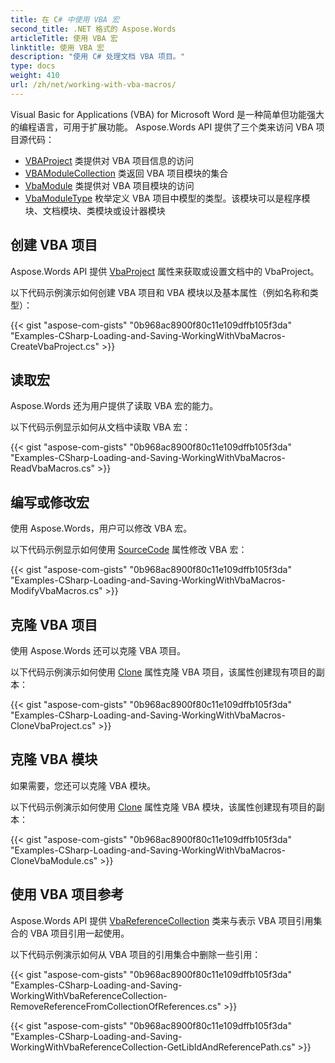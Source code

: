 ```yaml
---
title: 在 C# 中使用 VBA 宏
second_title: .NET 格式的 Aspose.Words
articleTitle: 使用 VBA 宏
linktitle: 使用 VBA 宏
description: "使用 C# 处理文档 VBA 项目。"
type: docs
weight: 410
url: /zh/net/working-with-vba-macros/
---
```


Visual Basic for Applications (VBA) for Microsoft Word 是一种简单但功能强大的编程语言，可用于扩展功能。 Aspose.Words API 提供了三个类来访问 VBA 项目源代码：

- [VBAProject](https://reference.aspose.com/words/net/aspose.words.vba/vbaproject/) 类提供对 VBA 项目信息的访问
- [VBAModuleCollection](https://reference.aspose.com/words/net/aspose.words.vba/vbamodulecollection/) 类返回 VBA 项目模块的集合
- [VbaModule](https://reference.aspose.com/words/net/aspose.words.vba/vbamodule/) 类提供对 VBA 项目模块的访问
- [VbaModuleType](https://reference.aspose.com/words/net/aspose.words.vba/vbamoduletype/) 枚举定义 VBA 项目中模型的类型。该模块可以是程序模块、文档模块、类模块或设计器模块

## 创建 VBA 项目

Aspose.Words API 提供 [VbaProject](https://reference.aspose.com/words/net/aspose.words/document/vbaproject/) 属性来获取或设置文档中的 VbaProject。

以下代码示例演示如何创建 VBA 项目和 VBA 模块以及基本属性（例如名称和类型）：

{{< gist "aspose-com-gists" "0b968ac8900f80c11e109dffb105f3da" "Examples-CSharp-Loading-and-Saving-WorkingWithVbaMacros-CreateVbaProject.cs" >}}

## 读取宏

Aspose.Words 还为用户提供了读取 VBA 宏的能力。

以下代码示例显示如何从文档中读取 VBA 宏：

{{< gist "aspose-com-gists" "0b968ac8900f80c11e109dffb105f3da" "Examples-CSharp-Loading-and-Saving-WorkingWithVbaMacros-ReadVbaMacros.cs" >}}

## 编写或修改宏

使用 Aspose.Words，用户可以修改 VBA 宏。

以下代码示例显示如何使用 [SourceCode](https://reference.aspose.com/words/net/aspose.words.vba/vbamodule/sourcecode/) 属性修改 VBA 宏：

{{< gist "aspose-com-gists" "0b968ac8900f80c11e109dffb105f3da" "Examples-CSharp-Loading-and-Saving-WorkingWithVbaMacros-ModifyVbaMacros.cs" >}}

## 克隆 VBA 项目

使用 Aspose.Words 还可以克隆 VBA 项目。

以下代码示例演示如何使用 [Clone](https://reference.aspose.com/words/net/aspose.words.vba/vbaproject/clone/) 属性克隆 VBA 项目，该属性创建现有项目的副本：

{{< gist "aspose-com-gists" "0b968ac8900f80c11e109dffb105f3da" "Examples-CSharp-Loading-and-Saving-WorkingWithVbaMacros-CloneVbaProject.cs" >}}

## 克隆 VBA 模块

如果需要，您还可以克隆 VBA 模块。

以下代码示例演示如何使用 [Clone](https://reference.aspose.com/words/net/aspose.words.vba/vbamodule/clone/) 属性克隆 VBA 模块，该属性创建现有项目的副本：

{{< gist "aspose-com-gists" "0b968ac8900f80c11e109dffb105f3da" "Examples-CSharp-Loading-and-Saving-WorkingWithVbaMacros-CloneVbaModule.cs" >}}

## 使用 VBA 项目参考

Aspose.Words API 提供 [VbaReferenceCollection](https://reference.aspose.com/words/net/aspose.words.vba/vbareferencecollection/) 类来与表示 VBA 项目引用集合的 VBA 项目引用一起使用。

以下代码示例演示如何从 VBA 项目的引用集合中删除一些引用：

{{< gist "aspose-com-gists" "0b968ac8900f80c11e109dffb105f3da" "Examples-CSharp-Loading-and-Saving-WorkingWithVbaReferenceCollection-RemoveReferenceFromCollectionOfReferences.cs" >}}

{{< gist "aspose-com-gists" "0b968ac8900f80c11e109dffb105f3da" "Examples-CSharp-Loading-and-Saving-WorkingWithVbaReferenceCollection-GetLibIdAndReferencePath.cs" >}}